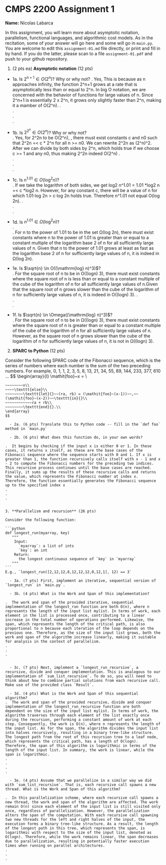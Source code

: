 

# CMPS 2200 Assignment 1

**Name:** Nicolas Labarca


In this assignment, you will learn more about asymptotic notation, parallelism, functional languages, and algorithmic cost models. As in the recitation, some of your answer will go here and some will go in `main.py`. You are welcome to edit this `assignment-01.md` file directly, or print and fill in by hand. If you do the latter, please scan to a file `assignment-01.pdf` and push to your github repository. 
  
  

1. (2 pts ea) **Asymptotic notation** (12 pts)

  - 1a. Is $2^{n+1} \in O(2^n)$? Why or why not? 
.  Yes, This is because as n approaches infinity, the function 2^n+1 grows at a rate that is asymptotically less than or equal to 2^n.  In big O notation, we are concerned with the behavior of functions for large values of n. Since 2^n+1 is essentially 2 x 2^n, it grows only slightly faster than 2^n, making it a mamber of O(2^n).
.  
.  
.  
. 
  - 1b. Is $2^{2^n} \in O(2^n)$? Why or why not?     
.  Yes, for 2^2n to be O(2^n), , there must exist constants c and n0 such that 2^2n =< c * 2^n for all n >= n0. We can rewrite 2^2n as (2^n)^2. After we can divide by both sides by 2^n, which holds true if we choose c >= 1 and any n0, thus making 2^2n indeed O(2^n)
.  
.  
.  
.  
  - 1c. Is $n^{1.01} \in O(\mathrm{log}^2 n)$?    
.  If we take the logarithm of both sides, we get log2 n^1.01 = 1.01 *log2 n =< c *log2 n. However, for any constant c, there will be a value of n for which 1.01⋅log 2n > c⋅log 2n holds true. Therefore n^1.01 not equal O(log 2n).
.  
.  
.  

  - 1d. Is $n^{1.01} \in \Omega(\mathrm{log}^2 n)$?  
.  
.  For n to the power of 1.01 to be in the set Ω(log 2n), there must exist constants where n to the power of 1.01 is greater than or equal to a constant multiple of the logarithm base 2 of n for all sufficiently large values of n. Given that n to the power of 1.01 grows at least as fast as the logarithm base 2 of n for sufficiently large values of n, it is indeed in Ω(log 2n).

  - 1e. Is $\sqrt{n} \in O((\mathrm{log} n)^3)$?  
.  For the square root of n to be in O((logn) 3), there must exist constants where the square root of n is less than or equal to a constant multiple of the cube of the logarithm of n for all sufficiently large values of n.Given that the square root of n grows slower than the cube of the logarithm of n for sufficiently large values of n, it is indeed in O((logn) 3).
.  
.  
.  
  - 1f. Is $\sqrt{n} \in \Omega((\mathrm{log} n)^3)$?  
.  For the square root of n to be in Ω((logn) 3), there must exist constants where the square root of n is greater than or equal to a constant multiple of the cube of the logarithm of n for all sufficiently large values of n. However, as the square root of n grows slower than the cube of the logarithm of n for sufficiently large values of n, it is not in Ω((logn) 3).


2. **SPARC to Python** (12 pts)

Consider the following SPARC code of the Fibonacci sequence, which is the series of numbers where each number is the sum of the two preceding numbers. For example, 0, 1, 1, 2, 3, 5, 8, 13, 21, 34, 55, 89, 144, 233, 377, 610 ... 
$$
\begin{array}{l}
\mathit{foo}~x =   \\
~~~~\texttt{if}{}~~x \le 1~~\texttt{then}{}\\
~~~~~~~~x\\   
~~~~\texttt{else}\\
~~~~~~~~\texttt{let}{}~~(ra, rb) = (\mathit{foo}~(x-1))~~,~~(\mathit{foo}~(x-2))~~\texttt{in}{}\\  
~~~~~~~~~~~~ra + rb\\  
~~~~~~~~\texttt{end}{}.\\
\end{array}
$$ 

  - 2a. (6 pts) Translate this to Python code -- fill in the `def foo` method in `main.py`  

  - 2b. (6 pts) What does this function do, in your own words?  

.  It begins by checking if the input x is either 0 or 1. In these cases, it returns x itself, as these are the base cases of the Fibonacci sequence where the sequence starts with 0 and 1. If x is greater than 1, the function recursively calls itself with x - 1 and x - 2 to compute the Fibonacci numbers for the preceding two indices. This recursive process continues until the base cases are reached. Finally, it sums up the results of these recursive calls and returns the value, which represents the Fibonacci number at index x. Therefore, the function essentially generates the Fibonacci sequence up to the specified index x
.  
.  
.  
  

3. **Parallelism and recursion** (26 pts)

Consider the following function:  

```python
def longest_run(myarray, key)
   """
    Input:
      `myarray`: a list of ints
      `key`: an int
    Return:
      the longest continuous sequence of `key` in `myarray`
   """
```
E.g., `longest_run([2,12,12,8,12,12,12,0,12,1], 12) == 3`  
 
  - 3a. (7 pts) First, implement an iterative, sequential version of `longest_run` in `main.py`.  

  - 3b. (4 pts) What is the Work and Span of this implementation?  

.  The work and span of the provided iterative, sequential implementation of the longest_run function are both O(n), where n represents the length of the input list mylist. In terms of work, each element in the list is processed once, contributing to a linear increase in the total number of operations performed. Likewise, the span, which represents the length of the critical path, is also proportional to n because each iteration of the loop depends on the previous one. Therefore, as the size of the input list grows, both the work and span of the algorithm increase linearly, making it suitable for analysis in the context of parallelism.
. 
.  
.  


  - 3c. (7 pts) Next, implement a `longest_run_recursive`, a recursive, divide and conquer implementation. This is analogous to our implementation of `sum_list_recursive`. To do so, you will need to think about how to combine partial solutions from each recursive call. Make use of the provided class `Result`.   

  - 3d. (4 pts) What is the Work and Span of this sequential algorithm?  
.  The work and span of the provided recursive, divide and conquer implementation of the longest_run_recursive function are both dependent on the size of the input list mylist. In terms of work, the algorithm traverses through each element of the list exactly once during the recursion, performing a constant amount of work at each step. Consequently, the work is O(n), where n represents the length of the input list. As for the span, the algorithm divides the input list into halves recursively, resulting in a binary tree-like structure. The longest path from the root of this recursion tree to a leaf node, which represents the critical path, has a length of O(logn). Therefore, the span of this algorithm is logarithmic in terms of the length of the input list. In summary, the work is linear, while the span is logarithmic.
.  
.  
.  
.  

  - 3e. (4 pts) Assume that we parallelize in a similar way we did with `sum_list_recursive`. That is, each recursive call spawns a new thread. What is the Work and Span of this algorithm?  

.  In this parallelization scheme, where each recursive call spawns a new thread, the work and span of the algorithm are affected. The work remain O(n) since each element of the input list is still visited only once, regardless of parallelization. However, the parallelization alters the span of the computation. With each recursive call spawning two new threads for the left and right halves of the input, the execution forms a binary tree-like structure. As a result, the length of the longest path in this tree, which represents the span, is logarithmic with respect to the size of the input list, denoted as O(logn). Therefore, while the work remains linear, the span decreases due to parallelization, resulting in potentially faster execution times when running on parallel architectures.
.  
.  
.  
